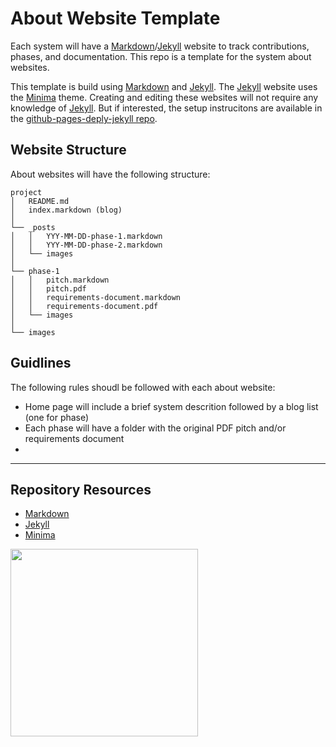 # About Website Template

Each system will have a [Markdown](https://daringfireball.net/projects/markdown/)/[Jekyll](https://jekyllrb.com/) website to track contributions, phases, and documentation. This repo is a template for the system about websites. 

This template is build using [Markdown](https://daringfireball.net/projects/markdown/) and [Jekyll](https://jekyllrb.com/). The [Jekyll](https://jekyllrb.com/) website uses the [Minima](https://github.com/jekyll/minima) theme. Creating and editing these websites will not require any knowledge of [Jekyll](https://jekyllrb.com/). But if interested, the setup instrucitons are available in the [github-pages-deply-jekyll repo](https://github.com/codeadamca/github-pages-deploy-jekyll).

## Website Structure

About websites will have the following structure: 

```
project
│   README.md
│   index.markdown (blog)
│
└── _posts
│   │   YYY-MM-DD-phase-1.markdown
│   │   YYY-MM-DD-phase-2.markdown
│   └── images
│
└── phase-1
│   │   pitch.markdown
│   │   pitch.pdf
│   │   requirements-document.markdown
│   │   requirements-document.pdf
│   └── images
│
└── images
```

## Guidlines

The following rules shoudl be followed with each about website:

- Home page will include a brief system descrition followed by a blog list (one for phase)
- Each phase will have a folder with the original PDF pitch and/or requirements document
- 

***

## Repository Resources

* [Markdown](https://daringfireball.net/projects/markdown/)
* [Jekyll](https://jekyllrb.com/)
* [Minima](https://github.com/jekyll/minima)

<a href="https://brickmmo.com">
<img src="https://brickmmo.com/images/brickmmo-logo-horizontal.jpg" width="300">
</a>
